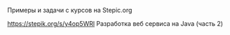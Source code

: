 Примеры и задачи с курсов на Stepic.org

https://stepik.org/s/y4op5WRl Разработка веб сервиса на Java (часть 2)